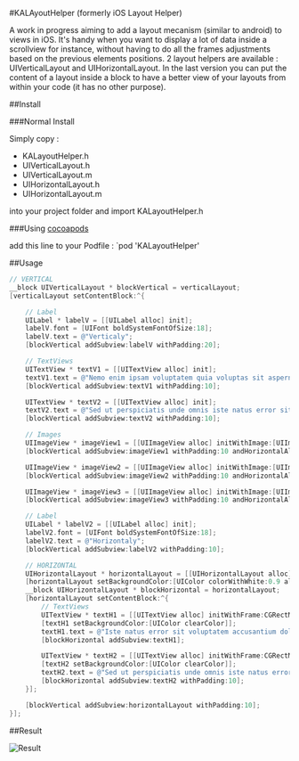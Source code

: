 #KALAyoutHelper (formerly iOS Layout Helper)

A work in progress aiming to add a layout mecanism (similar to android) to views in iOS. It's handy when you want to display a lot of data inside a scrollview for instance, without having to do all the frames adjustments based on the previous elements positions.
2 layout helpers are available : UIVerticalLayout and UIHorizontalLayout.
In the last version you can put the content of a layout inside a block to have a better view of your layouts from within your code (it has no other purpose).

##Install

###Normal Install

Simply copy :
 * KALayoutHelper.h
 * UIVerticalLayout.h
 * UIVerticalLayout.m
 * UIHorizontalLayout.h
 * UIHorizontalLayout.m

into your project folder and import KALayoutHelper.h

###Using [cocoapods](http://cocoapods.org)

add this line to your Podfile :
`pod 'KALayoutHelper'

##Usage


``` objective-c
// VERTICAL 
__block UIVerticalLayout * blockVertical = verticalLayout;
[verticalLayout setContentBlock:^{

    // Label
    UILabel * labelV = [[UILabel alloc] init];
    labelV.font = [UIFont boldSystemFontOfSize:18];
    labelV.text = @"Verticaly";
    [blockVertical addSubview:labelV withPadding:20];

    // TextViews
    UITextView * textV1 = [[UITextView alloc] init];
    textV1.text = @"Nemo enim ipsam voluptatem quia voluptas sit aspernatur aut odit aut fugit, sed quia consequuntur magni dolores?";
    [blockVertical addSubview:textV1 withPadding:10];

    UITextView * textV2 = [[UITextView alloc] init];
    textV2.text = @"Sed ut perspiciatis unde omnis iste natus error sit voluptatem accusantium doloremque laudantium !";
    [blockVertical addSubview:textV2 withPadding:10];

    // Images
    UIImageView * imageView1 = [[UIImageView alloc] initWithImage:[UIImage imageNamed:@"star"]];
    [blockVertical addSubview:imageView1 withPadding:10 andHorizontalAlignment:KALayoutHorizontalAlignmentLeft];

    UIImageView * imageView2 = [[UIImageView alloc] initWithImage:[UIImage imageNamed:@"star"]];
    [blockVertical addSubview:imageView2 withPadding:10 andHorizontalAlignment:KALayoutHorizontalAlignmentCenter];

    UIImageView * imageView3 = [[UIImageView alloc] initWithImage:[UIImage imageNamed:@"star"]];
    [blockVertical addSubview:imageView3 withPadding:10 andHorizontalAlignment:KALayoutHorizontalAlignmentRight];

    // Label
    UILabel * labelV2 = [[UILabel alloc] init];
    labelV2.font = [UIFont boldSystemFontOfSize:18];
    labelV2.text = @"Horizontaly";
    [blockVertical addSubview:labelV2 withPadding:10];

    // HORIZONTAL 
    UIHorizontalLayout * horizontalLayout = [[UIHorizontalLayout alloc] init];
    [horizontalLayout setBackgroundColor:[UIColor colorWithWhite:0.9 alpha:1]];
    __block UIHorizontalLayout * blockHorizontal = horizontalLayout;
    [horizontalLayout setContentBlock:^{
        // TextViews
        UITextView * textH1 = [[UITextView alloc] initWithFrame:CGRectMake(0,0,145,0)];
        [textH1 setBackgroundColor:[UIColor clearColor]];
        textH1.text = @"Iste natus error sit voluptatem accusantium doloremque laudantium, totam rem aperiam, eaque ipsa quae ab illo inventore veriticabo.";
        [blockHorizontal addSubview:textH1];

        UITextView * textH2 = [[UITextView alloc] initWithFrame:CGRectMake(0,0,145,0)];
        [textH2 setBackgroundColor:[UIColor clearColor]];
        textH2.text = @"Sed ut perspiciatis unde omnis iste natus error sit voluptatem accusantium atae vitae dicta sunt explicabo.";
        [blockHorizontal addSubview:textH2 withPadding:10];
    }];

    [blockVertical addSubview:horizontalLayout withPadding:10];
}];
```


##Result

![Result](http://i.imgur.com/7Hnedoa.png)


